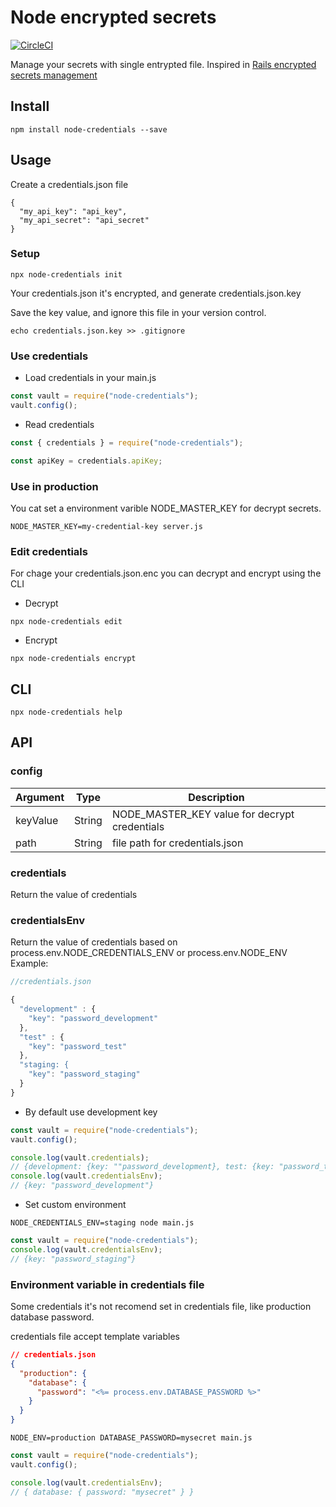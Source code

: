# Node encrypted secrets

[![CircleCI](https://circleci.com/gh/MiguelSavignano/node-credentials.svg?style=svg)](https://circleci.com/gh/MiguelSavignano/node-credentials)

Manage your secrets with single entrypted file.
Inspired in [Rails encrypted secrets management](https://rubyinrails.com/2018/02/24/rails-5-1-encrypted-secrets-management-feature/)

## Install

```
npm install node-credentials --save
```

## Usage

Create a credentials.json file

```
{
  "my_api_key": "api_key",
  "my_api_secret": "api_secret"
}
```

### Setup

```
npx node-credentials init
```

Your credentials.json it's encrypted, and generate credentials.json.key

Save the key value, and ignore this file in your version control.

```
echo credentials.json.key >> .gitignore
```

### Use credentials

- Load credentials in your main.js

```js
const vault = require("node-credentials");
vault.config();
```

- Read credentials

```js
const { credentials } = require("node-credentials");

const apiKey = credentials.apiKey;
```

### Use in production

You cat set a environment varible NODE_MASTER_KEY for decrypt secrets.

```
NODE_MASTER_KEY=my-credential-key server.js
```

### Edit credentials

For chage your credentials.json.enc you can decrypt and encrypt using the CLI

- Decrypt

```
npx node-credentials edit
```

- Encrypt

```
npx node-credentials encrypt
```

## CLI

```
npx node-credentials help
```

## API

### config

| Argument | Type   | Description                                   |
| -------- | ------ | --------------------------------------------- |
| keyValue | String | NODE_MASTER_KEY value for decrypt credentials |
| path     | String | file path for credentials.json                |

### credentials

Return the value of credentials

### credentialsEnv

Return the value of credentials based on process.env.NODE_CREDENTIALS_ENV or process.env.NODE_ENV
Example:

```js
//credentials.json

{
  "development" : {
    "key": "password_development"
  },
  "test" : {
    "key": "password_test"
  },
  "staging: {
    "key": "password_staging"
  }
}
```

- By default use development key

```js
const vault = require("node-credentials");
vault.config();

console.log(vault.credentials);
// {development: {key: ""password_development}, test: {key: "password_test"}}
console.log(vault.credentialsEnv);
// {key: "password_development"}
```

- Set custom environment

```
NODE_CREDENTIALS_ENV=staging node main.js
```

```js
const vault = require("node-credentials");
console.log(vault.credentialsEnv);
// {key: "password_staging"}
```

### Environment variable in credentials file

Some credentials it's not recomend set in credentials file, like production database password.

credentials file accept template variables

```json
// credentials.json
{
  "production": {
    "database": {
      "password": "<%= process.env.DATABASE_PASSWORD %>"
    }
  }
}
```

```
NODE_ENV=production DATABASE_PASSWORD=mysecret main.js
```

```js
const vault = require("node-credentials");
vault.config();

console.log(vault.credentialsEnv);
// { database: { password: "mysecret" } }
```
